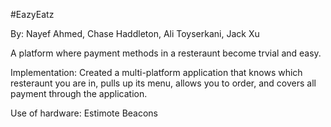 #EazyEatz

By: Nayef Ahmed, Chase Haddleton, Ali Toyserkani, Jack Xu

A platform where payment methods in a resteraunt become trvial and easy. 

Implementation: Created a multi-platform application that knows which resteraunt you are in, pulls up its menu, allows you to order, and covers all payment through the application. 

Use of hardware: Estimote Beacons
